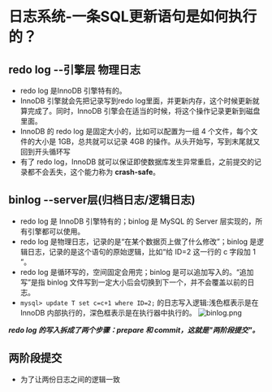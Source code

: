 # 日志系统-一条SQL更新语句是如何执行的？

## redo log --引擎层 物理日志

* redo log 是InnoDB 引擎特有的。
* InnoDB 引擎就会先把记录写到redo log里面，并更新内存，这个时候更新就算完成了。同时，InnoDB 引擎会在适当的时候，将这个操作记录更新到磁盘里面。
* InnoDB 的 redo log 是固定大小的，比如可以配置为一组 4 个文件，每个文件的大小是 1GB，总共就可以记录 4GB 的操作。从头开始写，写到末尾就又回到开头循环写
* 有了 redo log，InnoDB 就可以保证即使数据库发生异常重启，之前提交的记录都不会丢失，这个能力称为 __crash-safe__。

## binlog --server层(归档日志/逻辑日志)

* redo log 是 InnoDB 引擎特有的；binlog 是 MySQL 的 Server 层实现的，所有引擎都可以使用。
* redo log 是物理日志，记录的是“在某个数据页上做了什么修改”；binlog 是逻辑日志，记录的是这个语句的原始逻辑，比如“给 ID=2 这一行的 c 字段加 1 ”。
* redo log 是循环写的，空间固定会用完；binlog 是可以追加写入的。“追加写”是指 binlog 文件写到一定大小后会切换到下一个，并不会覆盖以前的日志。
* ``` mysql> update T set c=c+1 where ID=2; ``` 的日志写入逻辑:浅色框表示是在 InnoDB 内部执行的，深色框表示是在执行器中执行的。
![binlog.png](https://i.loli.net/2021/04/14/yeZanDFRhkq8XUI.png)

***redo log 的写入拆成了两个步骤：prepare 和 commit，这就是"两阶段提交"。***

## 两阶段提交

* 为了让两份日志之间的逻辑一致


